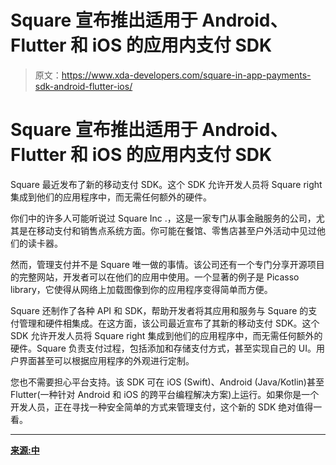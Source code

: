 # Square 宣布推出适用于 Android、Flutter 和 iOS 的应用内支付 SDK

> 原文：<https://www.xda-developers.com/square-in-app-payments-sdk-android-flutter-ios/>

# Square 宣布推出适用于 Android、Flutter 和 iOS 的应用内支付 SDK

Square 最近发布了新的移动支付 SDK。这个 SDK 允许开发人员将 Square right 集成到他们的应用程序中，而无需任何额外的硬件。

你们中的许多人可能听说过 Square Inc .，这是一家专门从事金融服务的公司，尤其是在移动支付和销售点系统方面。你可能在餐馆、零售店甚至户外活动中见过他们的读卡器。

然而，管理支付并不是 Square 唯一做的事情。该公司还有一个专门分享开源项目的完整网站，开发者可以在他们的应用中使用。一个显著的例子是 Picasso library，它使得从网络上加载图像到你的应用程序变得简单而方便。

Square 还制作了各种 API 和 SDK，帮助开发者将其应用和服务与 Square 的支付管理和硬件相集成。在这方面，该公司最近宣布了其新的移动支付 SDK。这个 SDK 允许开发人员将 Square right 集成到他们的应用程序中，而无需任何额外的硬件。Square 负责支付过程，包括添加和存储支付方式，甚至实现自己的 UI。用户界面甚至可以根据应用程序的外观进行定制。

您也不需要担心平台支持。该 SDK 可在 iOS (Swift)、Android (Java/Kotlin)甚至 Flutter(一种针对 Android 和 iOS 的跨平台编程解决方案)上运行。如果你是一个开发人员，正在寻找一种安全简单的方式来管理支付，这个新的 SDK 绝对值得一看。

* * *

[**来源:中**](https://medium.com/square-corner-blog/introducing-square-in-app-payments-sdk-1fc93b32814c)